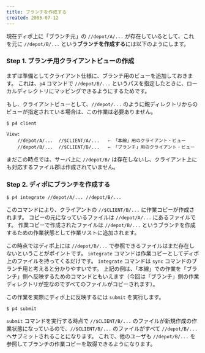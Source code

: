 ```yaml
---
title: ブランチを作成する
created: 2005-07-12
---
```


現在ディポ上に「ブランチ元」の `//depot/A/...` が存在しているとして、これを元に `//depot/B/...` という**ブランチを作成する**には以下のようにします。

### Step 1. ブランチ用クライアントビューの作成

まずは準備としてクライアント仕様に、ブランチ用のビューを追加しておきます。
これは、`p4` コマンドで `//depot/B/...` というパスを指定したときに、ローカルディレクトリにマッピングできるようにするためです。

もし、クライアントビューとして、`//depot/...` のように親ディレクトリからのビューが指定されている場合は、この作業は必要ありません。

~~~
$ p4 client

View:
    //depot/A/...  //$CLIENT/A/...   ← 「本線」用のクライアント・ビュー
    //depot/B/...  //$CLIENT/B/...   ← 「ブランチ」用のクライアント・ビュー
~~~

まだこの時点では、サーバ上に `//depot/B/` は存在しないし、クライアント上にも対応するファイル郡は作成されていません。


### Step 2. ディポにブランチを作成する

~~~
$ p4 integrate //depot/A/... //depot/B/...
~~~

このコマンドにより、クライアントの `//$CLIENT/B/...` に作業コピーが作成されます。
コピーの元になっているファイルは `//depot/A/...` にあるファイルです。
作業コピーで作成されたファイルは `//depot/B/...` というブランチを作成するための作業状態として作業リストに追加されます。

この時点ではディポ上には `//depot/B/...` で参照できるファイルはまだ存在しないということがポイントです。
`integrate` コマンドは作業コピーとしてディポ上のファイルを持ってくるだけです。
`integrate` コマンドは `sync` コマンドのブランチ用と考えると分かりやすいです。
上記の例は、「本線」での作業を「ブランチ」側へ反映するためのコマンドともいえます（今回は「ブランチ」側の作業ディレクトリが空なのですべてのファイルがコピーされます）。

この作業を実際にディポ上に反映するには `submit` を実行します。

~~~
$ p4 submit
~~~

`submit` コマンドを実行する時点で `//$CLIENT/B/...` のファイルが新規作成の作業状態になっているので、`//$CLIENT/B/...` のファイルがすべて `//depot/B/...` へサブミットされることになります。
これで、他のユーザも `//depot/B/...` を参照してブランチの作業コピーを取得できるようになります。


